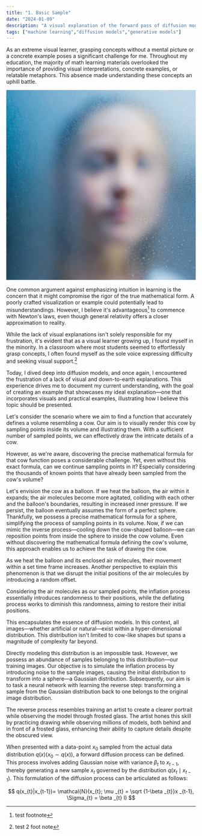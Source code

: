 ```yaml
---
title: "1. Basic Sample"
date: "2024-01-09"
description: "A visual explanation of the forward pass of diffusion models."
tags: ["machine learning","diffusion models","generative models"]
---
```


As an extreme visual learner, grasping concepts without a mental picture or a concrete example poses a significant challenge for me. Throughout my education, the majority of math learning materials overlooked the importance of providing visual interpretations, concrete examples, or relatable metaphors. This absence made understanding these concepts an uphill battle.

![test](test.jpg)

One common argument against emphasizing intuition in learning is the concern that it might compromise the rigor of the true mathematical form. A poorly crafted visualization or example could potentially lead to misunderstandings. However, I believe it's advantageous[^atest] to commence with Newton's laws, even though general relativity offers a closer approximation to reality.

[^atest]: test footnote

While the lack of visual explanations isn't solely responsible for my frustration, it's evident that as a visual learner growing up, I found myself in the minority. In a classroom where most students seemed to effortlessly grasp concepts, I often found myself as the sole voice expressing difficulty and seeking visual support.[^b]

[^b]: test 2 foot note

Today, I dived deep into diffusion models, and once again, I encountered the frustration of a lack of visual and down-to-earth explanations. This experience drives me to document my current understanding, with the goal of creating an example that showcases my ideal explanation—one that incorporates visuals and practical examples, illustrating how I believe this topic should be presented.

Let's consider the scenario where we aim to find a function that accurately defines a volume resembling a cow. Our aim is to visually render this cow by sampling points inside its volume and illustrating them. With a sufficient number of sampled points, we can effectively draw the intricate details of a cow.

However, as we're aware, discovering the precise mathematical formula for that cow function poses a considerable challenge. Yet, even without this exact formula, can we continue sampling points in it? Especially considering the thousands of known points that have already been sampled from the cow's volume?

Let's envision the cow as a balloon. If we heat the balloon, the air within it expands; the air molecules become more agitated, colliding with each other and the balloon's boundaries, resulting in increased inner pressure. If we persist, the balloon eventually assumes the form of a perfect sphere. Thankfully, we possess a precise mathematical formula for a sphere, simplifying the process of sampling points in its volume. Now, if we can mimic the inverse process—cooling down the cow-shaped balloon—we can reposition points from inside the sphere to inside the cow volume. Even without discovering the mathematical formula defining the cow's volume, this approach enables us to achieve the task of drawing the cow.

As we heat the balloon and its enclosed air molecules, their movement within a set time frame increases. Another perspective to explain this phenomenon is that we disrupt the initial positions of the air molecules by introducing a random offset.

Considering the air molecules as our sampled points, the inflation process essentially introduces randomness to their positions, while the deflating process works to diminish this randomness, aiming to restore their initial positions.

This encapsulates the essence of diffusion models. In this context, all images—whether artificial or natural—exist within a hyper-dimensional distribution. This distribution isn't limited to cow-like shapes but spans a magnitude of complexity far beyond.

Directly modeling this distribution is an impossible task. However, we possess an abundance of samples belonging to this distribution—our training images. Our objective is to simulate the inflation process by introducing noise to the sample images, causing the initial distribution to transform into a sphere—a Gaussian distribution. Subsequently, our aim is to task a neural network with learning the reverse step: transforming a sample from the Gaussian distribution back to one belongs to the original image distribution.

The reverse process resembles training an artist to create a clearer portrait while observing the model through frosted glass. The artist hones this skill by practicing drawing while observing millions of models, both behind and in front of a frosted glass, enhancing their ability to capture details despite the obscured view.

When presented with a data-point $x_0$ sampled from the actual data distribution $q(x) (x_0 \sim q(x))$, a forward diffusion process can be defined. This process involves adding Gaussian noise with variance $\beta_{t}$ to $x_{t-1}$, thereby generating a new sample $x_{t}$ governed by the distribution $q(x_{t} \mid x _{t-1} )$. This formulation of the diffusion process can be articulated as follows:

$$
  q(x_{t}|x_{t-1})= \mathcal{N}(x_{t}; \mu _{t} = \sqrt {1-\beta _{t}}x _{t-1}, \Sigma_{t} = \beta _{t} I)
$$



